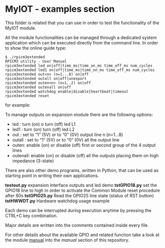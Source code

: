 # MyIOT - examples section

This folder is related that you can use in order to test the functionality of the MyIOT module.

All the module functionalities can be managed through a dedicated system application which can be executed directly from the command line. In order to show the online guide type:

```
$ ./rpicm3extended
RPICM3 utility - User Manual
rpicm3extended led on|off|time_ms|time_on_ms time_off_ms num_cycles
rpicm3extended led1 on|off|time_ms|time_on_ms time_off_ms num_cycles
rpicm3extended out<n> (n=1...8) on|off
rpicm3extended outall on|off|unexport
rpicm3extended outen<n> (n=1..2) on|off
rpicm3extended outenall on|off
rpicm3extended watchdog enable|disable|heartbeat|timeout
rpicm3extended reset
```

for example:

To manage outputs on expansion module there are the following options:

- led     : turn (on) o turn (off) led L1
- led1    : turn (on) turn (off) led L2
- out<n>  : set to “1” (5V) or to “0” (0V) output line n (n=1…8)
- outall  : set to “1” (5V) or to “0” (0V) all the output line
- outen<n>: enable (on) or disable (off) first or second group of the 4 output lines
- outenall: enable (on) or disable (off) all the outputs placing them on high impedance (3-state)
  
There are also other demo programs, written in Python, that can be used as starting point in writing their own applications.

**testout.py** expansion interface outputs and led demo
**tstGPIO18.py** set the GPIO18 line to high in order to activate the Common Module reset procedure after 60s
**tstGPIO25.py** Read the GPIO25 line state (status of RST button)
**tstHWWDT.py** Hardware watchdog usage example

Each demo can be interrupted during execution anytime by pressing the CTRL+C key combination.

Major details are written into the comments contained inside every file.

For other details about the available GPIO and related function take a look at the module [manual](/manual/First-Startup_ENG.pdf) into the *manual* section of this repository.
